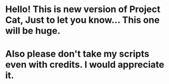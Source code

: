 # Hello! This is new version of Project Cat, Just to let you know... This one will be huge.
# Also please don't take my scripts even with credits. I would appreciate it. 
